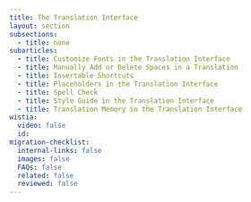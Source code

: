 ```yaml
---
title: The Translation Interface
layout: section
subsections:
  - title: none
subarticles:
  - title: Customize Fonts in the Translation Interface
  - title: Manually Add or Delete Spaces in a Translation
  - title: Insertable Shortcuts
  - title: Placeholders in the Translation Interface
  - title: Spell Check
  - title: Style Guide in the Translation Interface
  - title: Translation Memory in the Translation Interface
wistia:
  video: false
  id:
migration-checklist:
  internal-links: false
  images: false
  FAQs: false
  related: false
  reviewed: false
---
```



